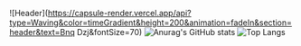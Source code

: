 ![Header](https://capsule-render.vercel.app/api?type=Waving&color=timeGradient&height=200&animation=fadeIn&section=header&text=Bnq Dzj&fontSize=70)
![Anurag's GitHub stats](https://github-readme-stats.vercel.app/api?username=bnqdzj&show_icons=true&count_private=true)
![Top Langs](https://github-readme-stats.vercel.app/api/top-langs/?username=bnqdzj&layout=compact)
